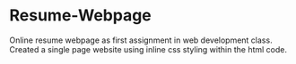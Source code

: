 # Resume-Webpage
Online resume webpage as first assignment in web development class.
Created a single page website using inline css styling within the html code.
